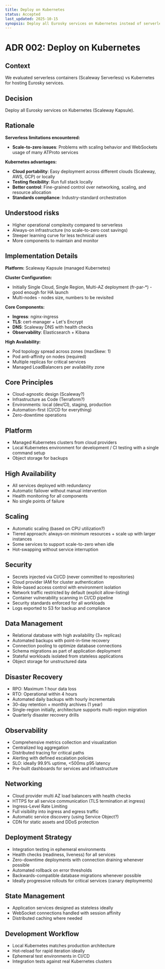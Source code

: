 ```yaml
---
title: Deploy on Kubernetes
status: Accepted
last_updated: 2025-10-15
synopsis: Deploy all Eurosky services on Kubernetes instead of serverless to achieve cloud portability, better control, and avoid scale-to-zero/WebSocket limitations.
---
```


# ADR 002: Deploy on Kubernetes

## Context

We evaluated serverless containers (Scaleway Serverless) vs Kubernetes for hosting Eurosky services.

## Decision

Deploy all Eurosky services on Kubernetes (Scaleway Kapsule).

## Rationale

**Serverless limitations encountered:**

- **Scale-to-zero issues**: Problems with scaling behavior and WebSockets usage of many ATProto services

**Kubernetes advantages:**

- **Cloud portability**: Easy deployment across different clouds (Scaleway, AWS, GCP) or locally
- **Testing flexibility**: Run full stack locally
- **Better control**: Fine-grained control over networking, scaling, and resource allocation
- **Standards compliance**: Industry-standard orchestration

## Understood risks

- Higher operational complexity compared to serverless
- Always-on infrastructure (no scale-to-zero cost savings)
- Steeper learning curve for less technical users
- More components to maintain and monitor

## Implementation Details

**Platform:** Scaleway Kapsule (managed Kubernetes)

**Cluster Configuration:**

- Initially Single Cloud, Single Region, Multi-AZ deployment (fr-par-*) - good enough for HA launch
- Multi-nodes - nodes size, numbers to be revisited

**Core Components:**

- **Ingress**: nginx-ingress
- **TLS**: cert-manager + Let's Encrypt
- **DNS**: Scaleway DNS with health checks
- **Observability**: Elasticsearch + Kibana

**High Availability:**

- Pod topology spread across zones (maxSkew: 1)
- Pod anti-affinity on nodes (required)
- Multiple replicas for critical services
- Managed LoadBalancers per availability zone

## Core Principles

- Cloud-agnostic design (Scaleway?)
- Infrastructure as Code (Terraform?)
- Environments: local (dev/CI), staging, production
- Automation-first (CI/CD for everything)
- Zero-downtime operations

## Platform

- Managed Kubernetes clusters from cloud providers
- Local Kubernetes environment for development / CI testing with a single command setup
- Object storage for backups

## High Availability

- All services deployed with redundancy
- Automatic failover without manual intervention
- Health monitoring for all components
- No single points of failure

## Scaling

- Automatic scaling (based on CPU utilization?)
- Tiered approach: always-on minimum resources + scale up with larger instances
- Some services to support scale-to-zero when idle
- Hot-swapping without service interruption

## Security

- Secrets injected via CI/CD (never committed to repositories)
- Cloud provider IAM for cluster authentication
- Role-based access control with environment isolation
- Network traffic restricted by default (explicit allow-listing)
- Container vulnerability scanning in CI/CD pipeline
- Security standards enforced for all workloads
- Logs exported to S3 for backup and compliance

## Data Management

- Relational database with high availability (3+ replicas)
- Automated backups with point-in-time recovery
- Connection pooling to optimize database connections
- Schema migrations as part of application deployment
- Stateful workloads isolated from stateless applications
- Object storage for unstructured data

## Disaster Recovery

- RPO: Maximum 1 hour data loss
- RTO: Operational within 4 hours
- Automated daily backups with hourly incrementals
- 30-day retention + monthly archives (1 year)
- Single-region initially, architecture supports multi-region migration
- Quarterly disaster recovery drills

## Observability

- Comprehensive metrics collection and visualization
- Centralized log aggregation
- Distributed tracing for critical paths
- Alerting with defined escalation policies
- SLO: ideally 99.9% uptime, <500ms p95 latency
- Pre-built dashboards for services and infrastructure

## Networking

- Cloud provider multi AZ load balancers with health checks
- HTTPS for all service communication (TLS termination at ingress)
- Ingress-Level Rate Limiting
- Full visibility into ingress and egress traffic
- Automatic service discovery (using Service Object?)
- CDN for static assets and DDoS protection

## Deployment Strategy

- Integration testing in ephemeral environments
- Health checks (readiness, liveness) for all services
- Zero-downtime deployments with connection draining whenever possible
- Automated rollback on error thresholds
- Backwards-compatible database migrations whenever possible
- Ideally progressive rollouts for critical services (canary deployments)

## State Management

- Application services designed as stateless ideally
- WebSocket connections handled with session affinity
- Distributed caching where needed

## Development Workflow

- Local Kubernetes matches production architecture
- Hot-reload for rapid iteration ideally
- Ephemeral test environments in CI/CD
- Integration tests against real Kubernetes clusters
